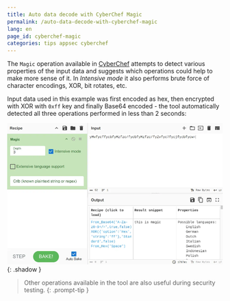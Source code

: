 ```yaml
---
title: Auto data decode with CyberChef Magic
permalink: /auto-data-decode-with-cyberchef-magic
lang: en
page_id: cyberchef-magic
categories: tips appsec cyberchef
---
```


The `Magic` operation available in [CyberChef](https://gchq.github.io/CyberChef/) attempts to detect various properties of the input data and suggests which operations could help to make more sense of it. In *Intensive mode* it also performs brute force of character encodings, XOR, bit rotates, etc.

Input data used in this example was first encoded as hex, then encrypted with XOR with `0xff` key and finally Base64 encoded - the tool automatically detected all three operations performed in less than 2 seconds:

![CyberChef Magic operation](/assets/img/2025-04-05_cyberchef-magic.webp){: .shadow }

> Other operations available in the tool are also useful during security testing.
{: .prompt-tip }

